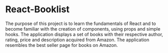 # React-Booklist
The purpose of this project is to learn the fundamentals of React and to become familiar with the creation of components, using props and simple hooks. The application displays a set of books with their respective author, rating, price and description acquired from Amazon. The application resembles the best seller page for books on Amazon.
